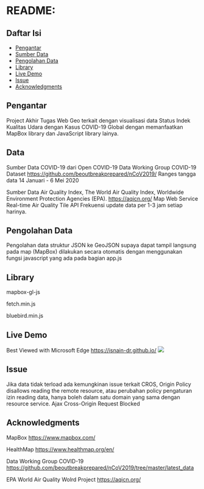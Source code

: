 README: 
=================================================

Daftar Isi
-----------------

* [Pengantar](#pengantar)
* [Sumber Data](#sumber-data)
* [Pengolahan Data](#pengolahan-data)
* [Library](#library)
* [Live Demo](#live-demo)
* [Issue](#issue)
* [Acknowledgments](#acknowledgments)



Pengantar
------------

Project Akhir Tugas Web Geo terkait dengan visualisasi data Status Indek Kualitas Udara dengan Kasus COVID-19 Global dengan memanfaatkan MapBox library dan  JavaScript library lainya.


Data
------------

Sumber Data COVID-19 dari Open COVID-19 Data Working Group COVID-19 Dataset
https://github.com/beoutbreakprepared/nCoV2019/
Ranges tangga data 14 Januari - 6 Mei 2020

Sumber Data Air Quality Index, The World Air Quality Index, Worldwide Environment Protection Agencies (EPA).
https://aqicn.org/
Map Web Service Real-time Air Quality Tile API
Frekuensi update data per 1-3 jam setiap harinya.

Pengolahan Data
------------
Pengolahan data struktur JSON ke GeoJSON supaya dapat tampil langsung pada map (MapBox) dilakukan secara otomatis dengan menggunakan fungsi javascript yang ada pada bagian app.js


Library
-----

mapbox-gl-js

fetch.min.js

bluebird.min.js

Live Demo
---------------
Best Viewed with Microsoft Edge
https://isnain-dr.github.io/
![](https://isnain-dr.github.io/img/webgeo_demo.gif)

Issue
-----

Jika data tidak terload ada kemungkinan issue terkait CROS, Origin Policy disallows reading the remote resource, atau perubahan policy pengaturan izin reading data, hanya boleh dalam satu domain yang sama dengan resource service. 
Ajax Cross-Origin Request Blocked

Acknowledgments
---------------

MapBox https://www.mapbox.com/

HealthMap https://www.healthmap.org/en/

Data Working Group COVID-19 https://github.com/beoutbreakprepared/nCoV2019/tree/master/latest_data

EPA World Air Quality Wolrd Project https://aqicn.org/

